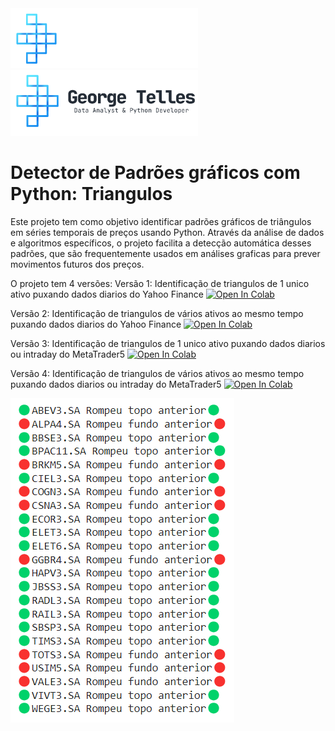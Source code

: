 <a href="https://postimg.cc/FYtnXpJw">
  <img src="https://github.com/GeorgeTelles/georgetelles/blob/f69531ec6b293b5148563588a764c010015d315e/logo_clara.png" alt="logo" width="300">
  <img src="https://github.com/GeorgeTelles/georgetelles/blob/f69531ec6b293b5148563588a764c010015d315e/logo_dark.png" alt="logo" width="300">
</a>

# Detector de Padrões gráficos com Python: Triangulos

Este projeto tem como objetivo identificar padrões gráficos de triângulos em séries temporais de preços usando Python. Através da análise de dados e algoritmos específicos, o projeto facilita a detecção automática desses padrões, que são frequentemente usados em análises graficas para prever movimentos futuros dos preços.

O projeto tem 4 versões:
Versão 1: Identificação de triangulos de 1 unico ativo puxando dados diarios do Yahoo Finance
[<img src="https://colab.research.google.com/assets/colab-badge.svg" alt="Open In Colab"/>](https://colab.research.google.com/github/GeorgeTelles/stock_vs_bdr/blob/main/Stock_vs_BDR.ipynb)

Versão 2: Identificação de triangulos de vários ativos ao mesmo tempo puxando dados diarios do Yahoo Finance
[<img src="https://colab.research.google.com/assets/colab-badge.svg" alt="Open In Colab"/>](https://colab.research.google.com/github/GeorgeTelles/stock_vs_bdr/blob/main/Stock_vs_BDR.ipynb)

Versão 3: Identificação de triangulos de 1 unico ativo puxando dados diarios ou intraday do MetaTrader5
[<img src="https://colab.research.google.com/assets/colab-badge.svg" alt="Open In Colab"/>](https://colab.research.google.com/github/GeorgeTelles/stock_vs_bdr/blob/main/Stock_vs_BDR.ipynb)

Versão 4: Identificação de triangulos de vários ativos ao mesmo tempo puxando dados diarios ou intraday do MetaTrader5
[<img src="https://colab.research.google.com/assets/colab-badge.svg" alt="Open In Colab"/>](https://colab.research.google.com/github/GeorgeTelles/stock_vs_bdr/blob/main/Stock_vs_BDR.ipynb)

![detector de topos e fundos](https://github.com/GeorgeTelles/detector_rompimento_topos_fundos/blob/9ad082b8cb92bfec4c997aad1d372204979d46f5/img_detector.png)
